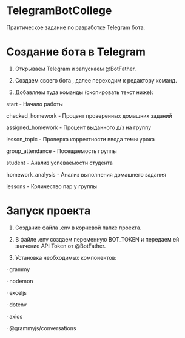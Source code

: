 # TelegramBotCollege
Практическое задание по разработке Telegram бота.

# Создание бота в Telegram
1. Открываем Telegram и запускаем @BotFather.

2. Создаем своего бота , далее переходим к редактору команд.

3. Добавляем туда команды (скопировать текст ниже):

start - Начало работы

checked_homework - Процент проверенных домашних заданий

assigned_homework - Процент выданного д/з на группу

lesson_topic - Проверка корректности ввода темы урока

group_attendance - Посещаемость группы

student - Анализ успеваемости студента

homework_analysis - Анализ выполнения домашнего задания

lessons - Количество пар у группы

# Запуск проекта
1. Создание файла .env в корневой папке проекта.
   
2. В файле .env создаем переменную BOT_TOKEN и передаем ей значение API Token от @BotFather.
   
3. Установка необходимых компонентов:

· grammy

· nodemon

· exceljs

· dotenv

· axios

· @grammyjs/conversations

